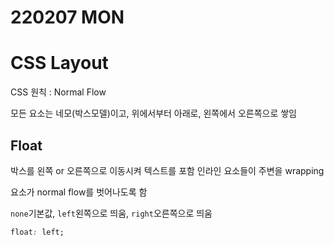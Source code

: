 # 220207 MON



# CSS Layout

CSS 원칙 : Normal Flow

모든 요소는 네모(박스모델)이고, 위에서부터 아래로, 왼쪽에서 오른쪽으로 쌓임

## Float

박스를 왼쪽 or 오른쪽으로 이동시켜 텍스트를 포함 인라인 요소들이 주변을 wrapping

요소가 normal flow를 벗어나도록 함

`none`기본값, `left`왼쪽으로 띄움, `right`오른쪽으로 띄움

```css
float: left;
```
